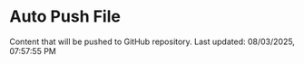 # Auto Push File

Content that will be pushed to GitHub repository.
Last updated: 08/03/2025, 07:57:55 PM